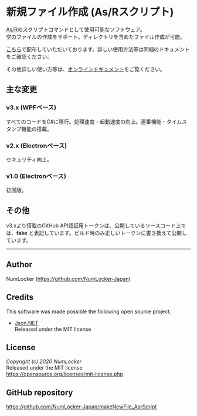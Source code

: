 # 新規ファイル作成 (As/Rスクリプト)
[As/R](https://all.undo.jp/asr/)のスクリプトコマンドとして使用可能なソフトウェア。<br>
空のファイルの作成をサポート。ディレクトリを含めたファイル作成が可能。

[こちら](https://all.undo.jp/asr/Appendix_UserTools.html)で配布していただいております。詳しい使用方法等は同梱のドキュメントをご確認ください。

その他詳しい使い方等は、[オンラインドキュメント](https://github.com/NumLocker-Japan/makeNewFile_AsrScript/wiki/Document_v3)をご覧ください。<br>

## 主な変更
### v3.x (WPFベース)
すべてのコードをC#に移行。処理速度・起動速度の向上。連番機能・タイムスタンプ機能の搭載。

### v2.x (Electronベース)
セキュリティ向上。

### v1.0 (Electronベース)
初回版。

## その他
v3.xより搭載のGitHub API認証用トークンは、公開しているソースコード上では、**fake** と表記しています。ビルド時のみ正しいトークンに書き換えて公開しています。

---------------------

## Author
NumLocker (https://github.com/NumLocker-Japan)

## Credits
This software was made possible the following open source project.

- [Json.NET](https://www.newtonsoft.com/json)<br>
Released under the MIT license

## License
*Copyright (c) 2020 NumLocker*<br>
Released under the MIT license<br>
https://opensource.org/licenses/mit-license.php

## GitHub repository
https://github.com/NumLocker-Japan/makeNewFile_AsrScript
